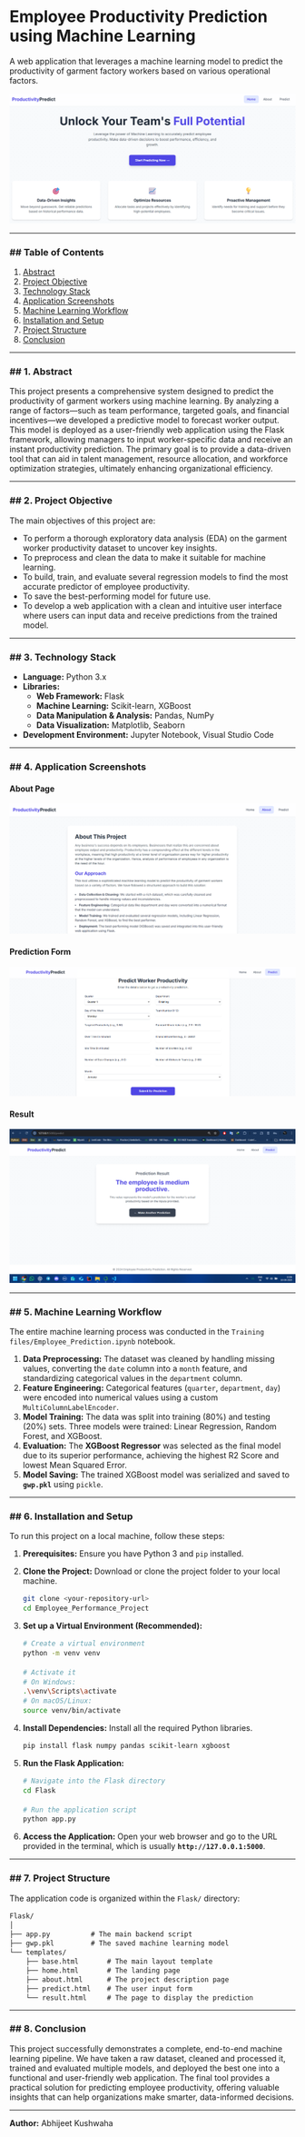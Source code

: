 # Employee Productivity Prediction using Machine Learning

A web application that leverages a machine learning model to predict the productivity of garment factory workers based on various operational factors.

![Home Page](https://raw.githubusercontent.com/codewithHX/Machine-Learning-Approach-for-Employee-Performance-Prediction--SmartInternz-Project/refs/heads/main/Code%20Screenshots/Screenshot%202025-08-10%20145819.png)

---

### ## Table of Contents
1.  [Abstract](#1-abstract)
2.  [Project Objective](#2-project-objective)
3.  [Technology Stack](#3-technology-stack)
4.  [Application Screenshots](#4-application-screenshots)
5.  [Machine Learning Workflow](#5-machine-learning-workflow)
6.  [Installation and Setup](#6-installation-and-setup)
7.  [Project Structure](#7-project-structure)
8.  [Conclusion](#8-conclusion)

---

### ## 1. Abstract
This project presents a comprehensive system designed to predict the productivity of garment workers using machine learning. By analyzing a range of factors—such as team performance, targeted goals, and financial incentives—we developed a predictive model to forecast worker output. This model is deployed as a user-friendly web application using the Flask framework, allowing managers to input worker-specific data and receive an instant productivity prediction. The primary goal is to provide a data-driven tool that can aid in talent management, resource allocation, and workforce optimization strategies, ultimately enhancing organizational efficiency.

---

### ## 2. Project Objective
The main objectives of this project are:
* To perform a thorough exploratory data analysis (EDA) on the garment worker productivity dataset to uncover key insights.
* To preprocess and clean the data to make it suitable for machine learning.
* To build, train, and evaluate several regression models to find the most accurate predictor of employee productivity.
* To save the best-performing model for future use.
* To develop a web application with a clean and intuitive user interface where users can input data and receive predictions from the trained model.

---

### ## 3. Technology Stack
* **Language:** Python 3.x
* **Libraries:**
    * **Web Framework:** Flask
    * **Machine Learning:** Scikit-learn, XGBoost
    * **Data Manipulation & Analysis:** Pandas, NumPy
    * **Data Visualization:** Matplotlib, Seaborn
* **Development Environment:** Jupyter Notebook, Visual Studio Code

---

### ## 4. Application Screenshots

#### About Page
![About Page](https://raw.githubusercontent.com/codewithHX/Machine-Learning-Approach-for-Employee-Performance-Prediction--SmartInternz-Project/refs/heads/main/Code%20Screenshots/Screenshot%202025-08-10%20145842.png)

#### Prediction Form
![Prediction Form](https://raw.githubusercontent.com/codewithHX/Machine-Learning-Approach-for-Employee-Performance-Prediction--SmartInternz-Project/refs/heads/main/Code%20Screenshots/Screenshot%202025-08-10%20145909.png)

#### Result
![Result](https://raw.githubusercontent.com/codewithHX/Machine-Learning-Approach-for-Employee-Performance-Prediction--SmartInternz-Project/refs/heads/main/Code%20Screenshots/Screenshot%202025-08-10%20150634.png)

---

### ## 5. Machine Learning Workflow
The entire machine learning process was conducted in the `Training files/Employee_Prediction.ipynb` notebook.
1.  **Data Preprocessing:** The dataset was cleaned by handling missing values, converting the `date` column into a `month` feature, and standardizing categorical values in the `department` column.
2.  **Feature Engineering:** Categorical features (`quarter`, `department`, `day`) were encoded into numerical values using a custom `MultiColumnLabelEncoder`.
3.  **Model Training:** The data was split into training (80%) and testing (20%) sets. Three models were trained: Linear Regression, Random Forest, and XGBoost.
4.  **Evaluation:** The **XGBoost Regressor** was selected as the final model due to its superior performance, achieving the highest R2 Score and lowest Mean Squared Error.
5.  **Model Saving:** The trained XGBoost model was serialized and saved to **`gwp.pkl`** using `pickle`.

---

### ## 6. Installation and Setup
To run this project on a local machine, follow these steps:

1.  **Prerequisites:** Ensure you have Python 3 and `pip` installed.

2.  **Clone the Project:** Download or clone the project folder to your local machine.
    ```bash
    git clone <your-repository-url>
    cd Employee_Performance_Project
    ```

3.  **Set up a Virtual Environment (Recommended):**
    ```bash
    # Create a virtual environment
    python -m venv venv

    # Activate it
    # On Windows:
    .\venv\Scripts\activate
    # On macOS/Linux:
    source venv/bin/activate
    ```

4.  **Install Dependencies:** Install all the required Python libraries.
    ```bash
    pip install flask numpy pandas scikit-learn xgboost
    ```

5.  **Run the Flask Application:**
    ```bash
    # Navigate into the Flask directory
    cd Flask

    # Run the application script
    python app.py
    ```

6.  **Access the Application:** Open your web browser and go to the URL provided in the terminal, which is usually **`http://127.0.0.1:5000`**.

---

### ## 7. Project Structure
The application code is organized within the `Flask/` directory:
```
Flask/
│
├── app.py          # The main backend script
├── gwp.pkl         # The saved machine learning model
└── templates/
    ├── base.html       # The main layout template
    ├── home.html       # The landing page
    ├── about.html      # The project description page
    ├── predict.html    # The user input form
    └── result.html     # The page to display the prediction
```

---

### ## 8. Conclusion
This project successfully demonstrates a complete, end-to-end machine learning pipeline. We have taken a raw dataset, cleaned and processed it, trained and evaluated multiple models, and deployed the best one into a functional and user-friendly web application. The final tool provides a practical solution for predicting employee productivity, offering valuable insights that can help organizations make smarter, data-informed decisions.

---
**Author:** Abhijeet Kushwaha

